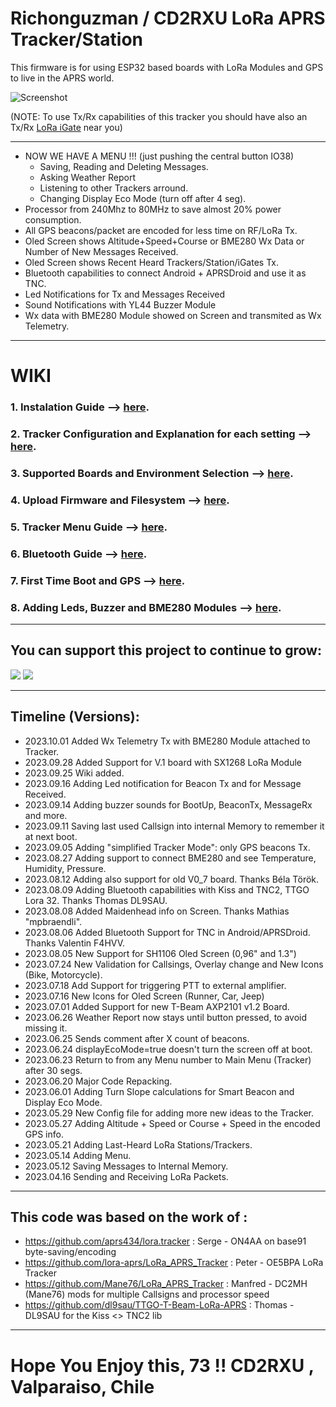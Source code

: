 # Richonguzman / CD2RXU LoRa APRS Tracker/Station

This firmware is for using ESP32 based boards with LoRa Modules and GPS to live in the APRS world.

![Screenshot](https://github.com/richonguzman/LoRa_APRS_Tracker/blob/main/images/OledScreen.jpeg)

(NOTE: To use Tx/Rx capabilities of this tracker you should have also an Tx/Rx <a href="https://github.com/richonguzman/LoRa_APRS_iGate" target="_blank">LoRa iGate</a> near you)

____________________________________________________
- NOW WE HAVE A MENU !!! (just pushing the central button IO38)
    - Saving, Reading and Deleting Messages.
    - Asking Weather Report
    - Listening to other Trackers arround.
    - Changing Display Eco Mode (turn off after 4 seg).
- Processor from 240Mhz to 80MHz to save almost 20% power consumption.
- All GPS beacons/packet are encoded for less time on RF/LoRa Tx.
- Oled Screen shows Altitude+Speed+Course or BME280 Wx Data or Number of New Messages Received.
- Oled Screen shows Recent Heard Trackers/Station/iGates Tx.
- Bluetooth capabilities to connect Android + APRSDroid and use it as TNC.
- Led Notifications for Tx and Messages Received
- Sound Notifications with YL44 Buzzer Module
- Wx data with BME280 Module showed on Screen and transmited as Wx Telemetry.
____________________________________________________

# WIKI

### 1. Instalation Guide --> <a href="https://github.com/richonguzman/LoRa_APRS_Tracker/wiki/1.-Instalation-Guide" target="_blank">here</a>.

### 2. Tracker Configuration and Explanation for each setting --> <a href="https://github.com/richonguzman/LoRa_APRS_Tracker/wiki/2.-Tracker-Configuration" target="_blank">here</a>.

### 3. Supported Boards and Environment Selection --> <a href="https://github.com/richonguzman/LoRa_APRS_Tracker/wiki/3.-Supported-Boards-and-Environment-Selection" target="_blank">here</a>.

### 4. Upload Firmware and Filesystem --> <a href="https://github.com/richonguzman/LoRa_APRS_Tracker/wiki/4.-Upload-Firmware-and-Filesystem" target="_blank">here</a>.

### 5. Tracker Menu Guide --> <a href="https://github.com/richonguzman/LoRa_APRS_Tracker/wiki/5.-Menu-Guide" target="_blank">here</a>.

### 6. Bluetooth Guide --> <a href="https://github.com/richonguzman/LoRa_APRS_Tracker/wiki/6.-Bluetooth-Connection" target="_blank">here</a>.

### 7. First Time Boot and GPS --> <a href="https://github.com/richonguzman/LoRa_APRS_Tracker/wiki/7.-First-Time-Boot-and-GPS" target="_blank">here</a>.

### 8. Adding Leds, Buzzer and BME280 Modules --> <a href="https://github.com/richonguzman/LoRa_APRS_Tracker/wiki/8.-Adding-Leds,-Buzzer-and-BME280-Modules" target="_blank">here</a>.

____________________________________________________

## You can support this project to continue to grow:

[<img src="https://github.com/richonguzman/LoRa_APRS_Tracker/blob/main/images/github-sponsors.png">](https://github.com/sponsors/richonguzman)     [<img src="https://github.com/richonguzman/LoRa_APRS_Tracker/blob/main/images/paypalme.png">](http://paypal.me/richonguzman)

____________________________________________________
## Timeline (Versions):

- 2023.10.01 Added Wx Telemetry Tx with BME280 Module attached to Tracker.
- 2023.09.28 Added Support for V.1 board with SX1268 LoRa Module
- 2023.09.25 Wiki added.
- 2023.09.16 Adding Led notification for Beacon Tx and for Message Received.
- 2023.09.14 Adding buzzer sounds for BootUp, BeaconTx, MessageRx and more.
- 2023.09.11 Saving last used Callsign into internal Memory to remember it at next boot.
- 2023.09.05 Adding "simplified Tracker Mode": only GPS beacons Tx.
- 2023.08.27 Adding support to connect BME280 and see Temperature, Humidity, Pressure.
- 2023.08.12 Adding also support for old V0_7 board. Thanks Béla Török.
- 2023.08.09 Adding Bluetooth capabilities with Kiss and TNC2, TTGO Lora 32. Thanks Thomas DL9SAU.
- 2023.08.08 Added Maidenhead info on Screen. Thanks Mathias "mpbraendli".
- 2023.08.06 Added Bluetooth Support for TNC in Android/APRSDroid. Thanks Valentin F4HVV.
- 2023.08.05 New Support for SH1106 Oled Screen (0,96" and 1.3")
- 2023.07.24 New Validation for Callsings, Overlay change and New Icons (Bike, Motorcycle).
- 2023.07.18 Add Support for triggering PTT to external amplifier.
- 2023.07.16 New Icons for Oled Screen (Runner, Car, Jeep)
- 2023.07.01 Added Support for new T-Beam AXP2101 v1.2 Board.
- 2023.06.26 Weather Report now stays until button pressed, to avoid missing it.
- 2023.06.25 Sends comment after X count of beacons.
- 2023.06.24 displayEcoMode=true doesn't turn the screen off at boot.
- 2023.06.23 Return to from any Menu number to Main Menu (Tracker) after 30 segs.
- 2023.06.20 Major Code Repacking.
- 2023.06.01 Adding Turn Slope calculations for Smart Beacon and Display Eco Mode.
- 2023.05.29 New Config file for adding more new ideas to the Tracker.
- 2023.05.27 Adding Altitude + Speed or Course + Speed in the encoded GPS info.
- 2023.05.21 Adding Last-Heard LoRa Stations/Trackers.
- 2023.05.14 Adding Menu.
- 2023.05.12 Saving Messages to Internal Memory.
- 2023.04.16 Sending and Receiving LoRa Packets.


____________________________________________________
## This code was based on the work of :
- https://github.com/aprs434/lora.tracker : Serge - ON4AA on base91 byte-saving/encoding
- https://github.com/lora-aprs/LoRa_APRS_Tracker : Peter - OE5BPA LoRa Tracker
- https://github.com/Mane76/LoRa_APRS_Tracker : Manfred - DC2MH (Mane76) mods for multiple Callsigns and processor speed
- https://github.com/dl9sau/TTGO-T-Beam-LoRa-APRS : Thomas - DL9SAU for the Kiss <> TNC2 lib
____________________________________________________

# Hope You Enjoy this, 73 !!  CD2RXU , Valparaiso, Chile